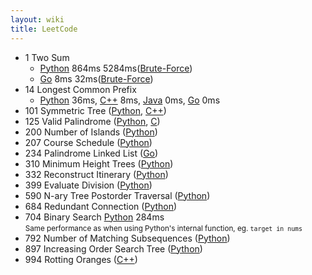 ```yaml
---
layout: wiki 
title: LeetCode
---
```


- 1 Two Sum
  - [Python](https://github.com/likejazz/leetcode/blob/master/leetcode/1-two-sum.py) 864ms 5284ms([Brute-Force](https://leetcode.com/submissions/detail/245362891/))
  - [Go](https://github.com/likejazz/leetcode/blob/master/leetcode/1-two-sum.go) 8ms 32ms([Brute-Force](https://leetcode.com/submissions/detail/245373276/))
- 14 Longest Common Prefix
  - [Python](https://github.com/likejazz/leetcode/blob/master/leetcode/14-longest-common-prefix.py) 36ms, [C++](https://github.com/likejazz/leetcode/blob/master/leetcode/14-longest-common-prefix.cpp) 8ms, [Java](https://github.com/likejazz/leetcode/blob/master/leetcode/14-longest-common-prefix.java) 0ms, [Go](https://github.com/likejazz/leetcode/blob/master/leetcode/14-longest-common-prefix.go) 0ms
- 101 Symmetric Tree ([Python](https://github.com/likejazz/leetcode/blob/master/leetcode/101-symmetric-tree.py), [C++](https://github.com/likejazz/leetcode/blob/master/leetcode/101-symmetric-tree.cpp))
- 125 Valid Palindrome ([Python](https://github.com/likejazz/leetcode/blob/master/leetcode/125-valid-palindrome.py), [C](https://github.com/likejazz/leetcode/blob/master/leetcode/125-valid-palindrome.c))
- 200 Number of Islands ([Python](https://github.com/likejazz/leetcode/blob/master/leetcode/200-number-of-islands.py))
- 207 Course Schedule ([Python](https://github.com/likejazz/leetcode/blob/master/leetcode/207-course-schedule.py))
- 234 Palindrome Linked List ([Go](https://github.com/likejazz/leetcode/blob/master/leetcode/234-palindrome-linked-list.go))
- 310 Minimum Height Trees ([Python](https://github.com/likejazz/leetcode/blob/master/leetcode/310-minimum-height-trees.py))
- 332 Reconstruct Itinerary ([Python](https://github.com/likejazz/leetcode/blob/master/leetcode/332-reconstruct-itinerary.py))
- 399 Evaluate Division ([Python](https://github.com/likejazz/leetcode/blob/master/leetcode/399-evaluate-division.py))
- 590 N-ary Tree Postorder Traversal ([Python](https://github.com/likejazz/leetcode/blob/master/leetcode/590.py))
- 684 Redundant Connection ([Python](https://github.com/likejazz/leetcode/blob/master/leetcode/684-redundant-connection.py))
- 704 Binary Search [Python](https://github.com/likejazz/leetcode/blob/master/leetcode/704-binary-search.py) 284ms  
<small>Same performance as when using Python's internal function, eg. `target in nums`</small>
- 792 Number of Matching Subsequences ([Python](https://github.com/likejazz/leetcode/blob/master/leetcode/792-number-of-matching-subsequences.py))
- 897 Increasing Order Search Tree ([Python](https://github.com/likejazz/leetcode/blob/master/leetcode/897.py))
- 994 Rotting Oranges ([C++](https://github.com/likejazz/leetcode/blob/master/leetcode/994-rotting-oranges.cpp))
